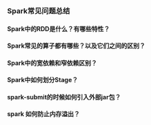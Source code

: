 ### Spark常见问题总结

#### Spark中的RDD是什么？有哪些特性？

#### Spark常见的算子都有哪些？以及它们之间的区别？

#### Spark中的宽依赖和窄依赖区别？

#### Spark中如何划分Stage？

#### spark-submit的时候如何引入外部jar包？

#### spark 如何防止内存溢出？